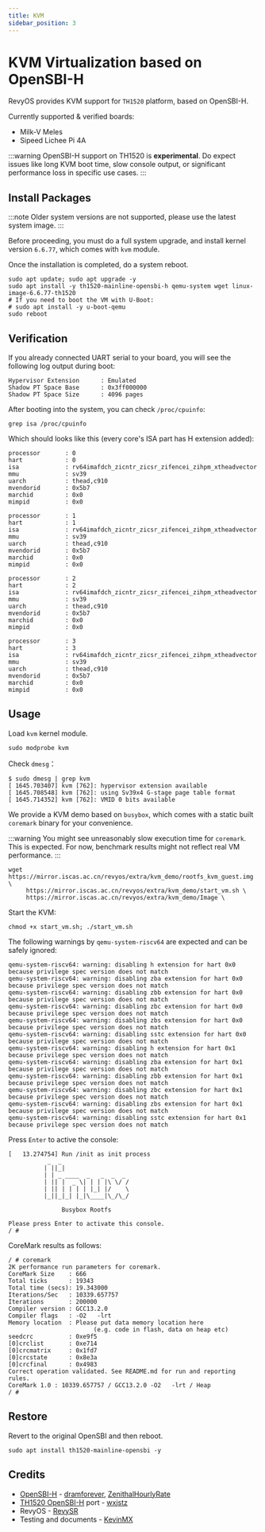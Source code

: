 ```yaml
---
title: KVM
sidebar_position: 3
---
```


# KVM Virtualization based on OpenSBI-H

RevyOS provides KVM support for `TH1520` platform, based on OpenSBI-H.

Currently supported & verified boards:

- Milk-V Meles
- Sipeed Lichee Pi 4A

:::warning
OpenSBI-H support on TH1520 is **experimental**.
Do expect issues like long KVM boot time, slow console output, or significant performance loss in specific use cases.
:::

## Install Packages

:::note
Older system versions are not supported, please use the latest system image.
:::

Before proceeding, you must do a full system upgrade, and install kernel version `6.6.77`, which comes with `kvm` module.

Once the installation is completed, do a system reboot.

```shell
sudo apt update; sudo apt upgrade -y
sudo apt install -y th1520-mainline-opensbi-h qemu-system wget linux-image-6.6.77-th1520
# If you need to boot the VM with U-Boot:
# sudo apt install -y u-boot-qemu
sudo reboot
```

## Verification

If you already connected UART serial to your board, you will see the following log output during boot:

```log
Hypervisor Extension      : Emulated
Shadow PT Space Base      : 0x3ff000000
Shadow PT Space Size      : 4096 pages
```

After booting into the system, you can check `/proc/cpuinfo`:

```shell
grep isa /proc/cpuinfo
```

Which should looks like this (every core's ISA part has H extension added):

```log
processor       : 0
hart            : 0
isa             : rv64imafdch_zicntr_zicsr_zifencei_zihpm_xtheadvector
mmu             : sv39
uarch           : thead,c910
mvendorid       : 0x5b7
marchid         : 0x0
mimpid          : 0x0

processor       : 1
hart            : 1
isa             : rv64imafdch_zicntr_zicsr_zifencei_zihpm_xtheadvector
mmu             : sv39
uarch           : thead,c910
mvendorid       : 0x5b7
marchid         : 0x0
mimpid          : 0x0

processor       : 2
hart            : 2
isa             : rv64imafdch_zicntr_zicsr_zifencei_zihpm_xtheadvector
mmu             : sv39
uarch           : thead,c910
mvendorid       : 0x5b7
marchid         : 0x0
mimpid          : 0x0

processor       : 3
hart            : 3
isa             : rv64imafdch_zicntr_zicsr_zifencei_zihpm_xtheadvector
mmu             : sv39
uarch           : thead,c910
mvendorid       : 0x5b7
marchid         : 0x0
mimpid          : 0x0
```

## Usage

Load `kvm` kernel module.

```shell
sudo modprobe kvm
```

Check `dmesg`：

```log
$ sudo dmesg | grep kvm
[ 1645.703407] kvm [762]: hypervisor extension available
[ 1645.708548] kvm [762]: using Sv39x4 G-stage page table format
[ 1645.714352] kvm [762]: VMID 0 bits available
```

We provide a KVM demo based on `busybox`, which comes with a static built `coremark` binary for your convenience.

:::warning
You might see unreasonably slow execution time for `coremark`. This is expected.
For now, benchmark results might not reflect real VM performance.
:::

```shell
wget https://mirror.iscas.ac.cn/revyos/extra/kvm_demo/rootfs_kvm_guest.img \
     https://mirror.iscas.ac.cn/revyos/extra/kvm_demo/start_vm.sh \
     https://mirror.iscas.ac.cn/revyos/extra/kvm_demo/Image \
```

Start the KVM:

```shell
chmod +x start_vm.sh; ./start_vm.sh
```

The following warnings by `qemu-system-riscv64` are expected and can be safely ignored:

```log
qemu-system-riscv64: warning: disabling h extension for hart 0x0 because privilege spec version does not match
qemu-system-riscv64: warning: disabling zba extension for hart 0x0 because privilege spec version does not match
qemu-system-riscv64: warning: disabling zbb extension for hart 0x0 because privilege spec version does not match
qemu-system-riscv64: warning: disabling zbc extension for hart 0x0 because privilege spec version does not match
qemu-system-riscv64: warning: disabling zbs extension for hart 0x0 because privilege spec version does not match
qemu-system-riscv64: warning: disabling sstc extension for hart 0x0 because privilege spec version does not match
qemu-system-riscv64: warning: disabling h extension for hart 0x1 because privilege spec version does not match
qemu-system-riscv64: warning: disabling zba extension for hart 0x1 because privilege spec version does not match
qemu-system-riscv64: warning: disabling zbb extension for hart 0x1 because privilege spec version does not match
qemu-system-riscv64: warning: disabling zbc extension for hart 0x1 because privilege spec version does not match
qemu-system-riscv64: warning: disabling zbs extension for hart 0x1 because privilege spec version does not match
qemu-system-riscv64: warning: disabling sstc extension for hart 0x1 because privilege spec version does not match
```

Press `Enter` to active the console:

```log
[   13.274754] Run /init as init process
           _  _
          | ||_|
          | | _ ____  _   _  _  _ 
          | || |  _ \| | | |\ \/ /
          | || | | | | |_| |/    \
          |_||_|_| |_|\____|\_/\_/

               Busybox Rootfs

Please press Enter to activate this console.
/ #
```

CoreMark results as follows:

```log
/ # coremark
2K performance run parameters for coremark.
CoreMark Size    : 666
Total ticks      : 19343
Total time (secs): 19.343000
Iterations/Sec   : 10339.657757
Iterations       : 200000
Compiler version : GCC13.2.0
Compiler flags   : -O2   -lrt
Memory location  : Please put data memory location here
                        (e.g. code in flash, data on heap etc)
seedcrc          : 0xe9f5
[0]crclist       : 0xe714
[0]crcmatrix     : 0x1fd7
[0]crcstate      : 0x8e3a
[0]crcfinal      : 0x4983
Correct operation validated. See README.md for run and reporting rules.
CoreMark 1.0 : 10339.657757 / GCC13.2.0 -O2   -lrt / Heap
/ #
```

## Restore

Revert to the original OpenSBI and then reboot.

```shell
sudo apt install th1520-mainline-opensbi -y
```

## Credits

- [OpenSBI-H](https://github.com/dramforever/opensbi-h) - [dramforever](https://github.com/dramforever), [ZenithalHourlyRate](https://github.com/ZenithalHourlyRate)
- [TH1520 OpenSBI-H](https://github.com/revyos/opensbi/tree/th1520-v1.6-h) port - [wxjstz](https://github.com/wxjstz)
- RevyOS - [RevySR](https://github.com/RevySR)
- Testing and documents - [KevinMX](https://github.com/KevinMX)